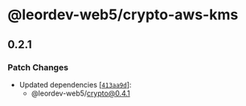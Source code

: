 # @leordev-web5/crypto-aws-kms

## 0.2.1

### Patch Changes

- Updated dependencies [[`413aa9d`](https://github.com/leordev/web5-js-releases2/commit/413aa9d70ade04e532691c392b106b2263df3388)]:
  - @leordev-web5/crypto@0.4.1
